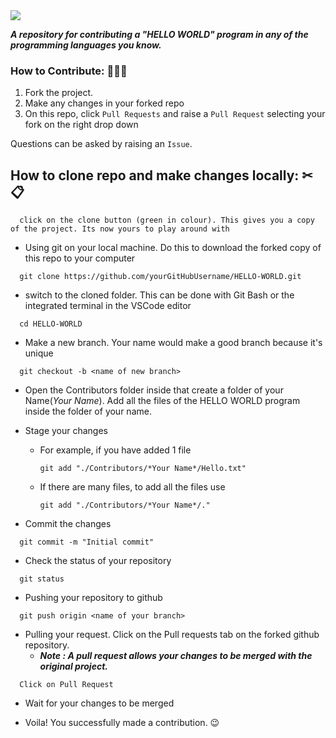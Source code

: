 <img src="./resources/Hello World!.gif">

***A repository for contributing a "HELLO WORLD" program in any of the programming languages you know.***

### How to Contribute: 👨🏻‍💻

1. Fork the project.
2. Make any changes in your forked repo
3. On this repo, click `Pull Requests` and raise a `Pull Request` selecting your fork on the right drop down

Questions can be asked by raising an `Issue`.

## How to clone repo and make changes locally: ✂📋

```
  click on the clone button (green in colour). This gives you a copy of the project. Its now yours to play around with
```

- Using git on your local machine. Do this to download the forked copy of this repo to your computer

```
  git clone https://github.com/yourGitHubUsername/HELLO-WORLD.git
```

- switch to the cloned folder. This can be done with Git Bash or the integrated terminal in the VSCode editor

```
  cd HELLO-WORLD
```

- Make a new branch. Your name would make a good branch because it's unique

```
  git checkout -b <name of new branch>
```

- Open the Contributors folder inside that create a folder of your Name(*Your Name*). Add all the files of the HELLO WORLD program inside the folder of your name.

- Stage your changes
  - For example, if you have added 1 file
    ``` 
    git add "./Contributors/*Your Name*/Hello.txt" 
    ```
  - If there are many files, to add all the files use 
    ``` 
    git add "./Contributors/*Your Name*/."
    ```

- Commit the changes

```
  git commit -m "Initial commit"
```

- Check the status of your repository

```
  git status
```

- Pushing your repository to github

```
  git push origin <name of your branch>
```

- Pulling your request. Click on the Pull requests tab on the forked github repository.
  - ***Note : A pull request allows your changes to be merged with the original project.***

```
  Click on Pull Request
```

- Wait for your changes to be merged

- Voila! You successfully made a contribution. 😉
